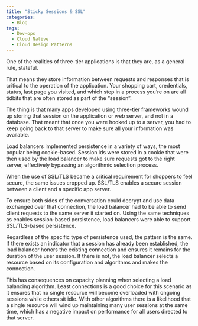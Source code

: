 ```yaml
---
title: "Sticky Sessions & SSL"
categories:
  - Blog
tags:
  - Dev-ops
  - Cloud Native
  - Cloud Design Patterns
---
```


One of the realities of three-tier applications is that they are, as a general rule, stateful.

That means they store information between requests and responses that is critical to the operation of the application. Your shopping cart, credentials, status, last page you visited, and which step in a process you’re on are all tidbits that are often stored as part of the “session”. 

The thing is that many apps developed using three-tier frameworks wound up storing that session on the application or web server, and not in a database. That meant that once you were hooked up to a server, you had to keep going back to that server to make sure all your information was available.

Load balancers implemented persistence in a variety of ways, the most popular being cookie-based. Session ids were stored in a cookie that were then used by the load balancer to make sure requests got to the right server, effectively bypassing an algorithmic selection process.

When the use of SSL/TLS became a critical requirement for shoppers to feel secure, the same issues cropped up. SSL/TLS enables a secure session between a client and a specific app server. 

To ensure both sides of the conversation could decrypt and use data exchanged over that connection, the load balancer had to be able to send client requests to the same server it started on. Using the same techniques as enables session-based persistence, load balancers were able to support SSL/TLS-based persistence.

Regardless of the specific type of persistence used, the pattern is the same. If there exists an indicator that a session has already been established, the load balancer honors the existing connection and ensures it remains for the duration of the user session. If there is not, the load balancer selects a resource based on its configuration and algorithms and makes the connection.

This has consequences on capacity planning when selecting a load balancing algorithm. Least connections is a good choice for this scenario as it ensures that no single resource will become overloaded with ongoing sessions while others sit idle. With other algorithms there is a likelihood that a single resource will wind up maintaining many user sessions at the same time, which has a negative impact on performance for all users directed to that server.